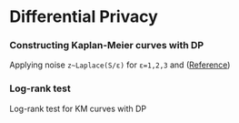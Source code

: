 # Differential Privacy

### Constructing Kaplan-Meier curves with DP

Applying noise `z~Laplace(S/ε)` for `ε=1,2,3` and 
([Reference](http://proceedings.mlr.press/v126/gondara20a/gondara20a.pdf))

### Log-rank test

Log-rank test for KM curves with DP
